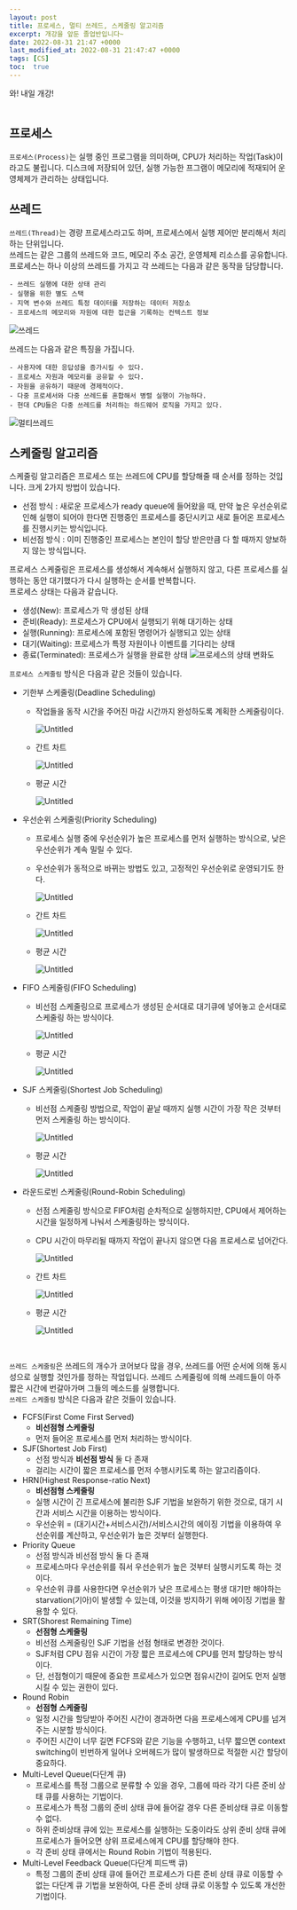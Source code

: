 ```yaml
---
layout: post
title: 프로세스, 멀티 쓰레드, 스케줄링 알고리즘
excerpt: 개강을 앞둔 졸업반입니다~
date: 2022-08-31 21:47 +0000
last_modified_at: 2022-08-31 21:47:47 +0000
tags: [CS]
toc:  true
---
```


와! 내일 개강!<br><br>

## 프로세스

``프로세스(Process)``는 실행 중인 프로그램을 의미하며, CPU가 처리하는 작업(Task)이라고도 불립니다. 디스크에 저장되어 있던, 실행 가능한 프그램이 메모리에 적재되어 운영체제가 관리하는 상태입니다.<br>

## 쓰레드

``쓰레드(Thread)``는 경량 프로세스라고도 하며, 프로세스에서 실행 제어만 분리해서 처리하는 단위입니다.<br>
쓰레드는 같은 그룹의 쓰레드와 코드, 메모리 주소 공간, 운영체제 리소스를 공유합니다. 프로세스는 하나 이상의 쓰레드를 가지고 각 쓰레드는 다음과 같은 동작을 담당합니다.

    - 쓰레드 실행에 대한 상태 관리
    - 실행을 위한 별도 스택
    - 지역 변수와 쓰레드 특정 데이터를 저장하는 데이터 저장소
    - 프로세스의 메모리와 자원에 대한 접근을 기록하는 컨텍스트 정보

![쓰레드](https://s3.us-west-2.amazonaws.com/secure.notion-static.com/8837845a-7222-4c52-9166-4335c5df921d/Untitled.png?X-Amz-Algorithm=AWS4-HMAC-SHA256&X-Amz-Content-Sha256=UNSIGNED-PAYLOAD&X-Amz-Credential=AKIAT73L2G45EIPT3X45%2F20220831%2Fus-west-2%2Fs3%2Faws4_request&X-Amz-Date=20220831T125525Z&X-Amz-Expires=86400&X-Amz-Signature=92f7ee4d0510b9bf32c43fefcc8dd6e24c9e749143bd2147b677eeb468841d0c&X-Amz-SignedHeaders=host&response-content-disposition=filename%20%3D%22Untitled.png%22&x-id=GetObject)
<br>

쓰레드는 다음과 같은 특징을 가집니다.

    - 사용자에 대한 응답성을 증가시킬 수 있다.
    - 프로세스 자원과 메모리를 공유할 수 있다.
    - 자원을 공유하기 때문에 경제적이다.
    - 다중 프로세서와 다중 쓰레드를 혼합해서 병렬 실행이 가능하다.
    - 현대 CPU들은 다중 쓰레드를 처리하는 하드웨어 로직을 가지고 있다.

![멀티쓰레드](https://s3.us-west-2.amazonaws.com/secure.notion-static.com/b68ed74c-424d-4085-ad82-892dabcbb878/Untitled.png?X-Amz-Algorithm=AWS4-HMAC-SHA256&X-Amz-Content-Sha256=UNSIGNED-PAYLOAD&X-Amz-Credential=AKIAT73L2G45EIPT3X45%2F20220831%2Fus-west-2%2Fs3%2Faws4_request&X-Amz-Date=20220831T125856Z&X-Amz-Expires=86400&X-Amz-Signature=b1aa8df08dfdf16495428f624f0815531343984fb25fa1a7e84f61a7f310916c&X-Amz-SignedHeaders=host&response-content-disposition=filename%20%3D%22Untitled.png%22&x-id=GetObject)
<br>

## 스케줄링 알고리즘

스케줄링 알고리즘은 프로세스 또는 쓰레드에 CPU를 할당해줄 때 순서를 정하는 것입니다. 크게 2가지 방법이 있습니다.
- 선점 방식 : 새로운 프로세스가 ready queue에 들어왔을 때, 만약 높은 우선순위로 인해 실행이 되어야 한다면 진행중인 프로세스를 중단시키고 새로 들어온 프로세스를 진행시키는 방식입니다.
- 비선점 방식 : 이미 진행중인 프로세스는 본인이 할당 받은만큼 다 할 때까지 양보하지 않는 방식입니다.

프로세스 스케줄링은 프로세스를 생성해서 계속해서 실행하지 않고, 다른 프로세스를 실행하는 동안 대기했다가 다시 실행하는 순서를 반복합니다.<br>
프로세스 상태는 다음과 같습니다.

- 생성(New): 프로세스가 막 생성된 상태
- 준비(Ready): 프로세스가 CPU에서 실행되기 위해 대기하는 상태
- 실행(Running): 프로세스에 포함된 명령어가 실행되고 있는 상태
- 대기(Waiting): 프로세스가 특정 자원이나 이벤트를 기다리는 상태
- 종료(Terminated): 프로세스가 실행을 완료한 상태
![프로세스의 상태 변화도](https://s3.us-west-2.amazonaws.com/secure.notion-static.com/ea69a637-6cbb-42f2-b199-b6fa69969e76/Untitled.png?X-Amz-Algorithm=AWS4-HMAC-SHA256&X-Amz-Content-Sha256=UNSIGNED-PAYLOAD&X-Amz-Credential=AKIAT73L2G45EIPT3X45%2F20220831%2Fus-west-2%2Fs3%2Faws4_request&X-Amz-Date=20220831T132032Z&X-Amz-Expires=86400&X-Amz-Signature=925cce5f56cc5ab595217856f162e307a15720bfad47e1d0b0946665a9e52403&X-Amz-SignedHeaders=host&response-content-disposition=filename%20%3D%22Untitled.png%22&x-id=GetObject)

``프로세스 스케줄링`` 방식은 다음과 같은 것들이 있습니다.
- 기한부 스케줄링(Deadline Scheduling)
    - 작업들을 동작 시간을 주어진 마감 시간까지 완성하도록 계획한 스케줄링이다.
        
        ![Untitled](https://s3.us-west-2.amazonaws.com/secure.notion-static.com/c8120715-3632-4aa2-bd40-265405d8cc2a/Untitled.png?X-Amz-Algorithm=AWS4-HMAC-SHA256&X-Amz-Content-Sha256=UNSIGNED-PAYLOAD&X-Amz-Credential=AKIAT73L2G45EIPT3X45%2F20220831%2Fus-west-2%2Fs3%2Faws4_request&X-Amz-Date=20220831T131516Z&X-Amz-Expires=86400&X-Amz-Signature=69d5f02b9c1e88d4acea961f2b3a40ca53f38b574f9b31141d80fdea6d3747a0&X-Amz-SignedHeaders=host&response-content-disposition=filename%20%3D%22Untitled.png%22&x-id=GetObject)
        
    - 간트 차트
        
        ![Untitled](https://s3.us-west-2.amazonaws.com/secure.notion-static.com/73365ff9-a7c7-4512-a9f0-738beea78185/Untitled.png?X-Amz-Algorithm=AWS4-HMAC-SHA256&X-Amz-Content-Sha256=UNSIGNED-PAYLOAD&X-Amz-Credential=AKIAT73L2G45EIPT3X45%2F20220831%2Fus-west-2%2Fs3%2Faws4_request&X-Amz-Date=20220831T131535Z&X-Amz-Expires=86400&X-Amz-Signature=2ba886e7e7570a6fde1b620316cafba81ed391731efa7640b9fe744ebc84140a&X-Amz-SignedHeaders=host&response-content-disposition=filename%20%3D%22Untitled.png%22&x-id=GetObject)
        
    - 평균 시간
        
        ![Untitled](https://s3.us-west-2.amazonaws.com/secure.notion-static.com/f2b7ef3b-50d6-412f-9bb9-a18bd32c0ae3/Untitled.png?X-Amz-Algorithm=AWS4-HMAC-SHA256&X-Amz-Content-Sha256=UNSIGNED-PAYLOAD&X-Amz-Credential=AKIAT73L2G45EIPT3X45%2F20220831%2Fus-west-2%2Fs3%2Faws4_request&X-Amz-Date=20220831T131545Z&X-Amz-Expires=86400&X-Amz-Signature=c4d611f2f545190d3b7d2946d408ec4ef010df66c96f30c837274486ed59dc8c&X-Amz-SignedHeaders=host&response-content-disposition=filename%20%3D%22Untitled.png%22&x-id=GetObject)
        
- 우선순위 스케줄링(Priority Scheduling)
    - 프로세스 실행 중에 우선순위가 높은 프로세스를 먼저 실행하는 방식으로, 낮은 우선순위가 계속 밀릴 수 있다.
    - 우선순위가 동적으로 바뀌는 방법도 있고, 고정적인 우선순위로 운영되기도 한다.
        
        ![Untitled](https://s3.us-west-2.amazonaws.com/secure.notion-static.com/40844439-1d79-4aa6-b65f-7cd25ef2e26b/Untitled.png?X-Amz-Algorithm=AWS4-HMAC-SHA256&X-Amz-Content-Sha256=UNSIGNED-PAYLOAD&X-Amz-Credential=AKIAT73L2G45EIPT3X45%2F20220831%2Fus-west-2%2Fs3%2Faws4_request&X-Amz-Date=20220831T131559Z&X-Amz-Expires=86400&X-Amz-Signature=f304712f5ace8eb1ff4c4a4e7d74df64328e7135eb8d5211902dc49c1f1d1a29&X-Amz-SignedHeaders=host&response-content-disposition=filename%20%3D%22Untitled.png%22&x-id=GetObject)
        
    - 간트 차트
        
        ![Untitled](https://s3.us-west-2.amazonaws.com/secure.notion-static.com/dacf4bd0-af9b-4422-84da-6adaab671222/Untitled.png?X-Amz-Algorithm=AWS4-HMAC-SHA256&X-Amz-Content-Sha256=UNSIGNED-PAYLOAD&X-Amz-Credential=AKIAT73L2G45EIPT3X45%2F20220831%2Fus-west-2%2Fs3%2Faws4_request&X-Amz-Date=20220831T131607Z&X-Amz-Expires=86400&X-Amz-Signature=cb090f40e7da2f4cf8e5eaaff70c48e9e915c213b03ebc4faad294c6ff0d8fae&X-Amz-SignedHeaders=host&response-content-disposition=filename%20%3D%22Untitled.png%22&x-id=GetObject)
        
    - 평균 시간
        
        ![Untitled](https://s3.us-west-2.amazonaws.com/secure.notion-static.com/f1621091-1d8e-4f55-872f-f0bd55cd9821/Untitled.png?X-Amz-Algorithm=AWS4-HMAC-SHA256&X-Amz-Content-Sha256=UNSIGNED-PAYLOAD&X-Amz-Credential=AKIAT73L2G45EIPT3X45%2F20220831%2Fus-west-2%2Fs3%2Faws4_request&X-Amz-Date=20220831T131616Z&X-Amz-Expires=86400&X-Amz-Signature=bfe2741aea0ccb3a9f3fe204056b6b86fad1ce33e26875a221e4b3d8a7b9a367&X-Amz-SignedHeaders=host&response-content-disposition=filename%20%3D%22Untitled.png%22&x-id=GetObject)
        
- FIFO 스케줄링(FIFO Scheduling)
    - 비선점 스케줄링으로 프로세스가 생성된 순서대로 대기큐에 넣어놓고 순서대로 스케줄링 하는 방식이다.
        
        ![Untitled](https://s3.us-west-2.amazonaws.com/secure.notion-static.com/1a12838b-30ab-477f-860e-461c61cf8398/Untitled.png?X-Amz-Algorithm=AWS4-HMAC-SHA256&X-Amz-Content-Sha256=UNSIGNED-PAYLOAD&X-Amz-Credential=AKIAT73L2G45EIPT3X45%2F20220831%2Fus-west-2%2Fs3%2Faws4_request&X-Amz-Date=20220831T131628Z&X-Amz-Expires=86400&X-Amz-Signature=ee84ad9673dff3b700d92ec319990cde09acd63b53161937789ed3bc5c58cd33&X-Amz-SignedHeaders=host&response-content-disposition=filename%20%3D%22Untitled.png%22&x-id=GetObject)
        
    - 평균 시간
        
        ![Untitled](https://s3.us-west-2.amazonaws.com/secure.notion-static.com/1157d0c4-7697-4b0d-bc32-806767c863e4/Untitled.png?X-Amz-Algorithm=AWS4-HMAC-SHA256&X-Amz-Content-Sha256=UNSIGNED-PAYLOAD&X-Amz-Credential=AKIAT73L2G45EIPT3X45%2F20220831%2Fus-west-2%2Fs3%2Faws4_request&X-Amz-Date=20220831T131637Z&X-Amz-Expires=86400&X-Amz-Signature=d270d3a8465a31525d212b2d7683573ce6f0fd2ff2d409d3d485df98b68c1d09&X-Amz-SignedHeaders=host&response-content-disposition=filename%20%3D%22Untitled.png%22&x-id=GetObject)
        
- SJF 스케줄링(Shortest Job Scheduling)
    - 비선점 스케줄링 방법으로, 작업이 끝날 때까지 실행 시간이 가장 작은 것부터 먼저 스케줄링 하는 방식이다.
        
        ![Untitled](https://s3.us-west-2.amazonaws.com/secure.notion-static.com/7d9fd979-0c83-4b19-90ed-a6331acc5e2c/Untitled.png?X-Amz-Algorithm=AWS4-HMAC-SHA256&X-Amz-Content-Sha256=UNSIGNED-PAYLOAD&X-Amz-Credential=AKIAT73L2G45EIPT3X45%2F20220831%2Fus-west-2%2Fs3%2Faws4_request&X-Amz-Date=20220831T131644Z&X-Amz-Expires=86400&X-Amz-Signature=3502d4a596ee7c7da679f2d54744341f9d5aae6addd02d5ab317bd640bfa7924&X-Amz-SignedHeaders=host&response-content-disposition=filename%20%3D%22Untitled.png%22&x-id=GetObject)
        
    - 평균 시간
        
        ![Untitled](https://s3.us-west-2.amazonaws.com/secure.notion-static.com/e1088fbe-3668-4d34-b3a9-0b0a89d6a9bc/Untitled.png?X-Amz-Algorithm=AWS4-HMAC-SHA256&X-Amz-Content-Sha256=UNSIGNED-PAYLOAD&X-Amz-Credential=AKIAT73L2G45EIPT3X45%2F20220831%2Fus-west-2%2Fs3%2Faws4_request&X-Amz-Date=20220831T131655Z&X-Amz-Expires=86400&X-Amz-Signature=4d4c3c7cc088065b6f569e38248c079e5969217f2aec9467d028841d1173c21d&X-Amz-SignedHeaders=host&response-content-disposition=filename%20%3D%22Untitled.png%22&x-id=GetObject)
        
- 라운드로빈 스케줄링(Round-Robin Scheduling)
    - 선점 스케줄링 방식으로 FIFO처럼 순차적으로 실행하지만, CPU에서 제어하는 시간을 일정하게 나눠서 스케줄링하는 방식이다.
    - CPU 시간이 마무리될 때까지 작업이 끝나지 않으면 다음 프로세스로 넘어간다.
        
        ![Untitled](https://s3.us-west-2.amazonaws.com/secure.notion-static.com/c39d8357-938a-4075-a9f0-4fe86789c7c0/Untitled.png?X-Amz-Algorithm=AWS4-HMAC-SHA256&X-Amz-Content-Sha256=UNSIGNED-PAYLOAD&X-Amz-Credential=AKIAT73L2G45EIPT3X45%2F20220831%2Fus-west-2%2Fs3%2Faws4_request&X-Amz-Date=20220831T131703Z&X-Amz-Expires=86400&X-Amz-Signature=d6ecc60e3c6bd116ad3a621830ae643f4991c7fac8273164231c0be155431cba&X-Amz-SignedHeaders=host&response-content-disposition=filename%20%3D%22Untitled.png%22&x-id=GetObject)
        
    - 간트 차트
        
        ![Untitled](https://s3.us-west-2.amazonaws.com/secure.notion-static.com/ad811fab-3e34-4e0a-a177-d5ca5bc32a40/Untitled.png?X-Amz-Algorithm=AWS4-HMAC-SHA256&X-Amz-Content-Sha256=UNSIGNED-PAYLOAD&X-Amz-Credential=AKIAT73L2G45EIPT3X45%2F20220831%2Fus-west-2%2Fs3%2Faws4_request&X-Amz-Date=20220831T131710Z&X-Amz-Expires=86400&X-Amz-Signature=26fbfd22afeb8c90f318daf07320feb67f7aaf95a174130e38337de5c38c9643&X-Amz-SignedHeaders=host&response-content-disposition=filename%20%3D%22Untitled.png%22&x-id=GetObject)
        
    - 평균 시간
        
        ![Untitled](https://s3.us-west-2.amazonaws.com/secure.notion-static.com/5d9488cd-8283-4dbe-b7b5-b15e1d031213/Untitled.png?X-Amz-Algorithm=AWS4-HMAC-SHA256&X-Amz-Content-Sha256=UNSIGNED-PAYLOAD&X-Amz-Credential=AKIAT73L2G45EIPT3X45%2F20220831%2Fus-west-2%2Fs3%2Faws4_request&X-Amz-Date=20220831T131717Z&X-Amz-Expires=86400&X-Amz-Signature=a442b0230d674b71e9f1e8e1ac6905d626f7ea8482c598af9da90cee99de5aeb&X-Amz-SignedHeaders=host&response-content-disposition=filename%20%3D%22Untitled.png%22&x-id=GetObject)

<br>

``쓰레드 스케줄링``은 쓰레드의 개수가 코어보다 많을 경우, 쓰레드를 어떤 순서에 의해 동시성으로 실행할 것인가를 정하는 작업입니다. 쓰레드 스케줄링에 의해 쓰레드들이 아주 짧은 시간에 번갈아가며 그들의 메소드를 실행합니다.<br>
``쓰레드 스케줄링`` 방식은 다음과 같은 것들이 있습니다.

- FCFS(First Come First Served)
    - **비선점형 스케줄링**
    - 먼저 들어온 프로세스를 먼저 처리하는 방식이다.
- SJF(Shortest Job First)
    - 선점 방식과 **비선점 방식** 둘 다 존재
    - 걸리는 시간이 짧은 프로세스를 먼저 수행시키도록 하는 알고리즘이다.
- HRN(Highest Response-ratio Next)
    - **비선점형 스케줄링**
    - 실행 시간이 긴 프로세스에 불리한 SJF 기법을 보완하기 위한 것으로, 대기 시간과 서비스 시간을 이용하는 방식이다.
    - 우선순위 = (대기시간+서비스시간)/서비스시간의 에이징 기법을 이용하여 우선순위를 계산하고, 우선순위가 높은 것부터 실행한다.
- Priority Queue
    - 선점 방식과 비선점 방식 둘 다 존재
    - 프로세스마다 우선순위를 줘서 우선순위가 높은 것부터 실행시키도록 하는 것이다.
    - 우선순위 큐를 사용한다면 우선순위가 낮은 프로세스는 평생 대기만 해야하는 starvation(기아)이 발생할 수 있는데, 이것을 방지하기 위해 에이징 기법을 활용할 수 있다.
- SRT(Shorest Remaining Time)
    - **선점형 스케줄링**
    - 비선점 스케줄링인 SJF 기법을 선점 형태로 변경한 것이다.
    - SJF처럼 CPU 점유 시간이 가장 짧은 프로세스에 CPU를 먼저 할당하는 방식이다.
    - 단, 선점형이기 때문에 중요한 프로세스가 있으면 점유시간이 길어도 먼저 실행시킬 수 있는 권한이 있다.
- Round Robin
    - **선점형 스케줄링**
    - 일정 시간을 할당받아 주어진 시간이 경과하면 다음 프로세스에게 CPU를 넘겨주는 시분할 방식이다.
    - 주어진 시간이 너무 길면 FCFS와 같은 기능을 수행하고, 너무 짧으면 context switching이 빈번하게 일어나 오버헤드가 많이 발생하므로 적절한 시간 할당이 중요하다.
- Multi-Level Queue(다단계 큐)
    - 프로세스를 특정 그룹으로 분류할 수 있을 경우, 그룹에 따라 각기 다른 준비 상태 큐를 사용하는 기법이다.
    - 프로세스가 특정 그룹의 준비 상태 큐에 들어갈 경우 다른 준비상태 큐로 이동할 수 없다.
    - 하위 준비상태 큐에 있는 프로세스를 실행하는 도중이라도 상위 준비 상태 큐에 프로세스가 들어오면 상위 프로세스에게 CPU를 할당해야 한다.
    - 각 준비 상태 큐에서는 Round Robin 기법이 적용된다.
- Multi-Level Feedback Queue(다단계 피드백 큐)
    - 특정 그룹의 준비 상태 큐에 들어간 프로세스가 다른 준비 상태 큐로 이동할 수 없는 다단계 큐 기법을 보완하여, 다른 준비 상태 큐로 이동할 수 있도록 개선한 기법이다.
